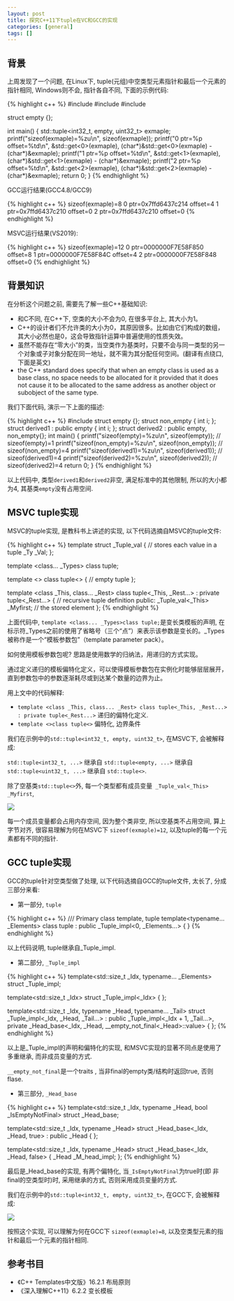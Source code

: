 ```yaml
---
layout: post
title: 探究C++11下tuple在VC和GCC的实现
categories: [general]
tags: []
---
```


## 背景

上周发现了一个问题, 在Linux下, tuple(元组)中空类型元素指针和最后一个元素的指针相同, Windows则不会, 指针各自不同, 下面的示例代码:

{% highlight c++ %}
#include <cstdint>
#include <cstdio>
#include <tuple>

struct empty {};

int main()
{
    std::tuple<int32_t, empty, uint32_t> exmaple;
    printf("sizeof(exmaple)=%zu\n", sizeof(exmaple));
    printf("0 ptr=%p offset=%td\n", &std::get<0>(exmaple), (char*)&std::get<0>(exmaple) - (char*)&exmaple);
    printf("1 ptr=%p offset=%td\n", &std::get<1>(exmaple), (char*)&std::get<1>(exmaple) - (char*)&exmaple);
    printf("2 ptr=%p offset=%td\n", &std::get<2>(exmaple), (char*)&std::get<2>(exmaple) - (char*)&exmaple);
    return 0;
}
{% endhighlight %}

GCC运行结果(GCC4.8/GCC9)

{% highlight c++ %}
sizeof(exmaple)=8
0 ptr=0x7ffd6437c214 offset=4
1 ptr=0x7ffd6437c210 offset=0
2 ptr=0x7ffd6437c210 offset=0
{% endhighlight %}

MSVC运行结果(VS2019):

{% highlight c++ %}
sizeof(exmaple)=12
0 ptr=0000000F7E58F850 offset=8
1 ptr=0000000F7E58F84C offset=4
2 ptr=0000000F7E58F848 offset=0
{% endhighlight %}

## 背景知识

在分析这个问题之前, 需要先了解一些C++基础知识:

* 和C不同, 在C++下, 空类的大小不会为0, 在很多平台上, 其大小为1。
* C++的设计者们不允许类的大小为0，其原因很多。比如由它们构成的数组，其大小必然也是0，这会导致指针运算中普遍使用的性质失效。
* 虽然不能存在“零大小”的类，当空类作为基类时，只要不会与同一类型的另一个对象或子对象分配在同一地址，就不需为其分配任何空间。(翻译有点绕口, 下面是英文)
* the C++ standard does specify that when an empty class is used as a base class, no space needs to be allocated for it provided that it does not cause it to be allocated to the same address as another object or subobject of the same type. 

我们下面代码, 演示一下上面的描述:

{% highlight c++ %}
#include <cstdio>
struct empty {};
struct non_empty
{
    int i;
};
struct derived1 : public empty 
{
    int i;
};
struct derived2 : public empty, non_empty{};
int main()
{
    printf("sizeof(empty)=%zu\n", sizeof(empty)); // sizeof(empty)=1
    printf("sizeof(non_empty)=%zu\n", sizeof(non_empty)); // sizeof(non_empty)=4
    printf("sizeof(derived1)=%zu\n", sizeof(derived1)); // sizeof(derived1)=4
    printf("sizeof(derived2)=%zu\n", sizeof(derived2)); // sizeof(derived2)=4
    return 0;
}
{% endhighlight %}

以上代码中, 类型`derived1`和`derived2`非空, 满足标准中的其他限制, 所以的大小都为4, 其基类`empty`没有占用空间.

## MSVC tuple实现

MSVC的tuple实现, 是教科书上讲述的实现, 以下代码选摘自MSVC的tuple文件:

{% highlight c++ %}
template <class _Ty>
struct _Tuple_val { // stores each value in a tuple
    _Ty _Val;
};

template <class... _Types>
class tuple;

template <>
class tuple<> { // empty tuple
};

template <class _This, class... _Rest>
class tuple<_This, _Rest...> : private tuple<_Rest...> { // recursive tuple definition
public:
    _Tuple_val<_This> _Myfirst; // the stored element
};
{% endhighlight %}

上面代码中, `template <class... _Types>class tuple;`是变长类模板的声明, 在标示符_Types之前的使用了省略号（三个“点”）来表示该参数是变长的。_Types被称作是一个“模板参数包”（template parameter pack）。

如何使用模板参数包呢? 思路是使用数学的归纳法，用递归的方式实现。

通过定义递归的模板偏特化定义，可以使得模板参数包在实例化时能够层层展开，直到参数包中的参数逐渐耗尽或到达某个数量的边界为止。

用上文中的代码解释:

* `template <class _This, class... _Rest> class tuple<_This, _Rest...> : private tuple<_Rest...>` 递归的偏特化定义.
* `template <>class tuple<>` 偏特化, 边界条件

我们在示例中的`std::tuple<int32_t, empty, uint32_t>`, 在MSVC下, 会被解释成:

`std::tuple<int32_t, ...>` 继承自 `std::tuple<empty, ...>` 继承自 `std::tuple<uint32_t, ...>` 继承自 `std::tuple<>`.

除了空基类`std::tuple<>`外, 每一个类型都有成员变量` _Tuple_val<_This> _Myfirst`, 

![](../resources/images/2020-10-31-cpp_tuple_empty_class_msvc_tuple.svg)

每一个成员变量都会占用内存空间, 因为整个类非空, 所以空基类不占用空间, 算上字节对齐, 很容易理解为何在MSVC下 `sizeof(exmaple)=12`, 以及tuple的每一个元素都有不同的指针.

## GCC tuple实现

GCC的tuple针对空类型做了处理, 以下代码选摘自GCC的tuple文件, 太长了, 分成三部分来看:

* 第一部分, `tuple`

{% highlight c++ %}
  /// Primary class template, tuple
  template<typename... _Elements> 
    class tuple : public _Tuple_impl<0, _Elements...>
    {
    }
{% endhighlight %}

以上代码说明, tuple继承自_Tuple_impl. 

* 第二部分, `_Tuple_impl`

{% highlight c++ %}
  template<std::size_t _Idx, typename... _Elements>
    struct _Tuple_impl; 

  template<std::size_t _Idx>
    struct _Tuple_impl<_Idx>
    {
    };

  template<std::size_t _Idx, typename _Head, typename... _Tail>
    struct _Tuple_impl<_Idx, _Head, _Tail...>
    : public _Tuple_impl<_Idx + 1, _Tail...>,
      private _Head_base<_Idx, _Head, __empty_not_final<_Head>::value>
    {
    };
{% endhighlight %}

以上是_Tuple_impl的声明和偏特化的实现, 和MSVC实现的显著不同点是使用了多重继承, 而非成员变量的方式.

`__empty_not_final`是一个traits , 当非final的empty类/结构时返回true, 否则flase.

* 第三部分, `_Head_base`

{% highlight c++ %}
  template<std::size_t _Idx, typename _Head, bool _IsEmptyNotFinal>
    struct _Head_base;

  template<std::size_t _Idx, typename _Head>
    struct _Head_base<_Idx, _Head, true>
    : public _Head
    {
    };

  template<std::size_t _Idx, typename _Head>
    struct _Head_base<_Idx, _Head, false>
    {
      _Head _M_head_impl;
    };
{% endhighlight %}

最后是_Head_base的实现, 有两个偏特化, 当`_IsEmptyNotFinal`为true时(即 非final的空类型时)时, 采用继承的方式, 否则采用成员变量的方式.

我们在示例中的`std::tuple<int32_t, empty, uint32_t>`, 在GCC下, 会被解释成:

![](../resources/images/2020-10-31-cpp_tuple_empty_class_gcc_tuple.svg)

按照这个实现, 可以理解为何在GCC下 `sizeof(exmaple)=8`, 以及空类型元素的指针和最后一个元素的指针相同.

## 参考书目

* 《C++ Templates中文版》16.2.1 布局原则
* 《深入理解C++11》6.2.2 变长模板